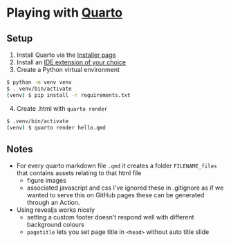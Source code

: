 # Playing with [Quarto](https://quarto.org/)

## Setup

1. Install Quarto via the [Installer page](https://quarto.org/docs/get-started/)
2. Install an [IDE extension of your choice](https://quarto.org/docs/get-started/)
3. Create a Python virtual environment
  ```bash
  $ python -m venv venv
  $ . venv/bin/activate
  (venv) $ pip install -r requirements.txt
  ```
4. Create .html with `quarto render`
  ```bash
  $ .venv/bin/activate
  (venv) $ quarto render hello.qmd
  ```

## Notes

- For every quarto markdown file `.qmd` it creates a folder `FILENAME_files` that contains assets relating to that html file
  - figure images
  - associated javascript and css
  I've ignored these in .gitignore as if we wanted to serve this on GitHub pages these can be generated through an Action.
- Using revealjs works nicely
  - setting a custom footer doesn't respond well with different background colours
  - `pagetitle` lets you set page title in `<head>` without auto title slide